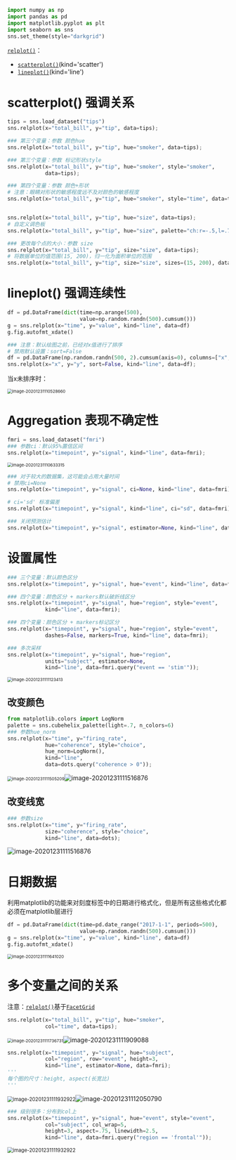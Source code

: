 ```python
import numpy as np
import pandas as pd
import matplotlib.pyplot as plt
import seaborn as sns
sns.set_theme(style="darkgrid")
```

[`relplot()`](https://seaborn.pydata.org/generated/seaborn.relplot.html#seaborn.relplot)：

- [`scatterplot()`](https://seaborn.pydata.org/generated/seaborn.scatterplot.html#seaborn.scatterplot)(kind='scatter')
- [`lineplot()`](https://seaborn.pydata.org/generated/seaborn.lineplot.html#seaborn.lineplot)(kind='line')



# scatterplot() 强调关系

```python
tips = sns.load_dataset("tips")
sns.relplot(x="total_bill", y="tip", data=tips);

### 第三个变量：参数 颜色hue
sns.relplot(x="total_bill", y="tip", hue="smoker", data=tips);

### 第三个变量：参数 标记形状style
sns.relplot(x="total_bill", y="tip", hue="smoker", style="smoker",
            data=tips);

### 第四个变量：参数 颜色+形状
# 注意：眼睛对形状的敏感程度远不及对颜色的敏感程度
sns.relplot(x="total_bill", y="tip", hue="smoker", style="time", data=tips);


sns.relplot(x="total_bill", y="tip", hue="size", data=tips);
# 自定义调色板
sns.relplot(x="total_bill", y="tip", hue="size", palette="ch:r=-.5,l=.75", data=tips);

### 更改每个点的大小：参数 size
sns.relplot(x="total_bill", y="tip", size="size", data=tips);
# 将数据单位的值范围(15, 200)，归一化为面积单位的范围
sns.relplot(x="total_bill", y="tip", size="size", sizes=(15, 200), data=tips);
```



# lineplot() 强调连续性

```python
df = pd.DataFrame(dict(time=np.arange(500),
                       value=np.random.randn(500).cumsum()))
g = sns.relplot(x="time", y="value", kind="line", data=df)
g.fig.autofmt_xdate()

### 注意：默认绘图之前，已经对x值进行了排序
# 禁用默认设置：sort=False
df = pd.DataFrame(np.random.randn(500, 2).cumsum(axis=0), columns=["x", "y"])
sns.relplot(x="x", y="y", sort=False, kind="line", data=df);
```

当x未排序时：

<img src="https://cdn.jsdelivr.net/gh/DaiDuncan/PicUploader/img/20201231110528.png" alt="image-20201231110528660" style="zoom:67%;" />



# Aggregation 表现不确定性

```python
fmri = sns.load_dataset("fmri")
### 参数ci：默认95%置信区间
sns.relplot(x="timepoint", y="signal", kind="line", data=fmri);
```

<img src="https://cdn.jsdelivr.net/gh/DaiDuncan/PicUploader/img/20201231110633.png" alt="image-20201231110633315" style="zoom:67%;" />

```python
### 对于较大的数据集，这可能会占用大量时间
# 禁用ci=None
sns.relplot(x="timepoint", y="signal", ci=None, kind="line", data=fmri);

# ci='sd' 标准偏差
sns.relplot(x="timepoint", y="signal", kind="line", ci="sd", data=fmri);
```



```python
### 关闭预测估计
sns.relplot(x="timepoint", y="signal", estimator=None, kind="line", data=fmri);
```





# 设置属性

```python
### 三个变量：默认颜色区分
sns.relplot(x="timepoint", y="signal", hue="event", kind="line", data=fmri);

### 四个变量：颜色区分 + markers默认破折线区分
sns.relplot(x="timepoint", y="signal", hue="region", style="event",
            kind="line", data=fmri);

### 四个变量：颜色区分 + markers标记区分
sns.relplot(x="timepoint", y="signal", hue="region", style="event",
            dashes=False, markers=True, kind="line", data=fmri);

### 多次采样
sns.relplot(x="timepoint", y="signal", hue="region",
            units="subject", estimator=None,
            kind="line", data=fmri.query("event == 'stim'"));
```

<img src="https://cdn.jsdelivr.net/gh/DaiDuncan/PicUploader/img/20201231111123.png" alt="image-20201231111123413" style="zoom:67%;" />

## 改变颜色

```python
from matplotlib.colors import LogNorm
palette = sns.cubehelix_palette(light=.7, n_colors=6)
### 参数hue_norm
sns.relplot(x="time", y="firing_rate",
            hue="coherence", style="choice",
            hue_norm=LogNorm(),
            kind="line",
            data=dots.query("coherence > 0"));
```

<img src="https://cdn.jsdelivr.net/gh/DaiDuncan/PicUploader/img/20201231111505.png" alt="image-20201231111505209" style="zoom:67%;" />![image-20201231111516876](https://cdn.jsdelivr.net/gh/DaiDuncan/PicUploader/img/20201231111517.png)



## 改变线宽

```python
### 参数size
sns.relplot(x="time", y="firing_rate",
            size="coherence", style="choice",
            kind="line", data=dots);
```

![image-20201231111516876](https://cdn.jsdelivr.net/gh/DaiDuncan/PicUploader/img/20201231111517.png)



# 日期数据

利用matplotlib的功能来对刻度标签中的日期进行格式化，但是所有这些格式化都必须在matplotlib层进行

```python
df = pd.DataFrame(dict(time=pd.date_range("2017-1-1", periods=500),
                       value=np.random.randn(500).cumsum()))
g = sns.relplot(x="time", y="value", kind="line", data=df)
g.fig.autofmt_xdate()
```

<img src="https://cdn.jsdelivr.net/gh/DaiDuncan/PicUploader/img/20201231111641.png" alt="image-20201231111641020" style="zoom:67%;" />



# 多个变量之间的关系

注意：[`relplot()`](https://seaborn.pydata.org/generated/seaborn.relplot.html#seaborn.relplot)基于[`FacetGrid`](https://seaborn.pydata.org/generated/seaborn.FacetGrid.html#seaborn.FacetGrid)

```python
sns.relplot(x="total_bill", y="tip", hue="smoker",
            col="time", data=tips);
```

<img src="https://cdn.jsdelivr.net/gh/DaiDuncan/PicUploader/img/20201231111736.png" alt="image-20201231111736731" style="zoom:67%;" />![image-20201231111909088](https://cdn.jsdelivr.net/gh/DaiDuncan/PicUploader/img/20201231111909.png)

```python
sns.relplot(x="timepoint", y="signal", hue="subject",
            col="region", row="event", height=3,
            kind="line", estimator=None, data=fmri);
'''
每个图的尺寸：height, aspect(长宽比)
'''
```

<img src="https://cdn.jsdelivr.net/gh/DaiDuncan/PicUploader/img/20201231111933.png" alt="image-20201231111932922" style="zoom: 80%;" />![image-20201231112050790](https://cdn.jsdelivr.net/gh/DaiDuncan/PicUploader/img/20201231112051.png)

```python
### 级别很多：分布到col上
sns.relplot(x="timepoint", y="signal", hue="event", style="event",
            col="subject", col_wrap=5,
            height=3, aspect=.75, linewidth=2.5,
            kind="line", data=fmri.query("region == 'frontal'"));
```

<img src="https://cdn.jsdelivr.net/gh/DaiDuncan/PicUploader/img/20201231112051.png" alt="image-20201231111932922" style="zoom: 80%;" />